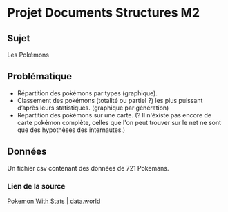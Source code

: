 # Projet Documents Structures M2

## Sujet
Les Pokémons

## Problématique
- Répartition des pokémons par types (graphique).
- Classement des pokémons (totalité ou partiel ?) les plus puissant d’après leurs statistiques. (graphique par génération)
- Répartition des pokémons sur une carte. (? Il n'éxiste pas encore de carte pokémon complète, celles que l'on peut trouver sur le net ne sont que des hypothèses des internautes.)

## Données
Un fichier csv contenant des données de 721 Pokemans.
### Lien de la source
[Pokemon With Stats | data.world](https://data.world/data-society/pokemon-with-stats)
